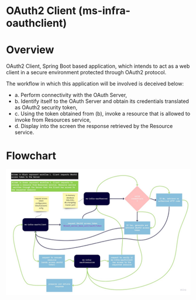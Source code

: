 # OAuth2 Client (ms-infra-oauthclient)

# Overview
 OAuth2 Client, Spring Boot based application, which intends to act as a web client in a secure environment protected through OAuth2 protocol. 

The workflow in which this application will be involved is deceived below:

 * a. Perform connectivity with the OAuth Server,
 * b. Identify itself to the OAuth Server and obtain its credentials translated as OAuth2 security token,
 * c. Using the token obtained from (b), invoke a resource that is allowed to invoke from Resources service,
 * d. Display into the screen the response retrieved by the Resource service.

# Flowchart
<img src="/docs/images/OAuth2_Example.jpg" alt="Flowchart" width="750"/>